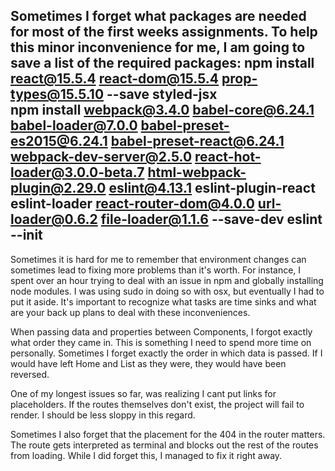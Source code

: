Sometimes I forget what packages are needed for most of the first weeks assignments. To help this minor inconvenience for me, I am going to save a list of the required packages:
npm install react@15.5.4 react-dom@15.5.4 prop-types@15.5.10 --save styled-jsx  
npm install webpack@3.4.0 babel-core@6.24.1 babel-loader@7.0.0 babel-preset-es2015@6.24.1 babel-preset-react@6.24.1 webpack-dev-server@2.5.0 react-hot-loader@3.0.0-beta.7 html-webpack-plugin@2.29.0 eslint@4.13.1 eslint-plugin-react eslint-loader react-router-dom@4.0.0 url-loader@0.6.2 file-loader@1.1.6 --save-dev
eslint --init
-------
Sometimes it is hard for me to remember that environment changes can sometimes lead to fixing more problems than it's worth. For instance, I spent over an hour trying to deal with an issue in npm and globally installing node modules. I was using sudo in doing so with osx, but eventually I had to put it aside. It's important to recognize what tasks are time sinks and what are your back up plans to deal with these inconveniences.

When passing data and properties between Components, I forgot exactly what order they came in. This is something I need to spend more time on personally. Sometimes I forget exactly the order in which data is passed. If I would have left Home and List as they were, they would  have been reversed.

One of my longest issues so far, was realizing I cant put links for placeholders. If the routes themselves don't exist, the project will fail to render. I should be less sloppy in this regard.

Sometimes I also forget that the placement for the 404 in the router matters. The route gets interpreted as terminal and blocks out the rest of the routes from loading. While I did forget this, I managed to fix it right away.
